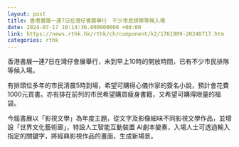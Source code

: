 ```yaml
---
layout: post
title: 香港書展一連7日在灣仔會展舉行　不少市民排隊等候入場
date: 2024-07-17 10:14:36.000000000 +08:00
link: https://news.rthk.hk/rthk/ch/component/k2/1761909-20240717.htm
categories: rthk
---
```


香港書展一連7日在灣仔會展舉行，未到早上10時的開放時間，已有不少市民排隊等候入場。

有排頭位多年的市民清晨5時到場，希望可購得心儀作家的簽名小說，預計會花費1000元買書。亦有排在前列的市民希望購買瘦身書籍，又希望可購得限量的福袋。

今屆書展以「影視文學」為年度主題，從文字及影像細味不同影視文學作品，並增設「世界文化藝術廊」，特設人工智能互動裝置 AI劇本變奏，入場人士可透過輸入指定的關鍵字，將經典影視作品的畫面，生成新場景。
